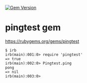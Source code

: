 [![Gem Version](https://badge.fury.io/rb/pingtest.svg)](https://badge.fury.io/rb/pingtest)

# pingtest gem

https://rubygems.org/gems/pingtest


```
$ irb
irb(main):001:0> require 'pingtest'
=> true
irb(main):002:0> Pingtest.ping
pong
=> nil
irb(main):003:0> 

```